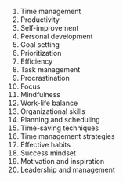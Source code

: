 1. Time management
2. Productivity
3. Self-improvement
4. Personal development
5. Goal setting
6. Prioritization
7. Efficiency
8. Task management
9. Procrastination
10. Focus
11. Mindfulness
12. Work-life balance
13. Organizational skills
14. Planning and scheduling
15. Time-saving techniques
16. Time management strategies
17. Effective habits
18. Success mindset
19. Motivation and inspiration
20. Leadership and management
